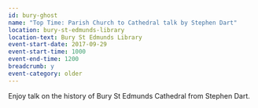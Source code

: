 ```yaml
---
id: bury-ghost
name: "Top Time: Parish Church to Cathedral talk by Stephen Dart"
location: bury-st-edmunds-library
location-text: Bury St Edmunds Library
event-start-date: 2017-09-29
event-start-time: 1000
event-end-time: 1200
breadcrumb: y
event-category: older
---
```


Enjoy talk on the history of Bury St Edmunds Cathedral from Stephen Dart.

